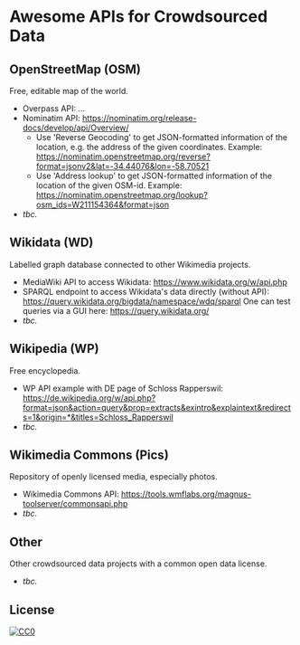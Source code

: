 # Awesome APIs for Crowdsourced Data

## OpenStreetMap (OSM)
Free, editable map of the world.

* Overpass API: ...
* Nominatim API: https://nominatim.org/release-docs/develop/api/Overview/
  * Use 'Reverse Geocoding' to get JSON-formatted information of the location, e.g. the address of the given coordinates. Example: https://nominatim.openstreetmap.org/reverse?format=jsonv2&lat=-34.44076&lon=-58.70521
  * Use 'Address lookup' to get JSON-formatted information of the location of the given OSM-id. Example: https://nominatim.openstreetmap.org/lookup?osm_ids=W211154364&format=json
* _tbc._

## Wikidata (WD)
Labelled graph database connected to other Wikimedia projects.

* MediaWiki API to access Wikidata: https://www.wikidata.org/w/api.php 
* SPARQL endpoint to access Wikidata's data directly (without API): https://query.wikidata.org/bigdata/namespace/wdq/sparql One can test queries via a GUI here: https://query.wikidata.org/
* _tbc._

## Wikipedia (WP)
Free encyclopedia.

* WP API example with DE page of Schloss Rapperswil: https://de.wikipedia.org/w/api.php?format=json&action=query&prop=extracts&exintro&explaintext&redirects=1&origin=*&titles=Schloss_Rapperswil
* _tbc._

## Wikimedia Commons (Pics) 
Repository of openly licensed media, especially photos.

* Wikimedia Commons API: https://tools.wmflabs.org/magnus-toolserver/commonsapi.php
* _tbc._

## Other
Other crowdsourced data projects with a common open data license.

* _tbc._


## License

[![CC0](http://i.creativecommons.org/p/zero/1.0/88x31.png)](http://creativecommons.org/publicdomain/zero/1.0/)
